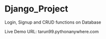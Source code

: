# Django_Project
Login, Signup and CRUD functions on Database 

Live Demo URL: tarun99.pythonanywhere.com
